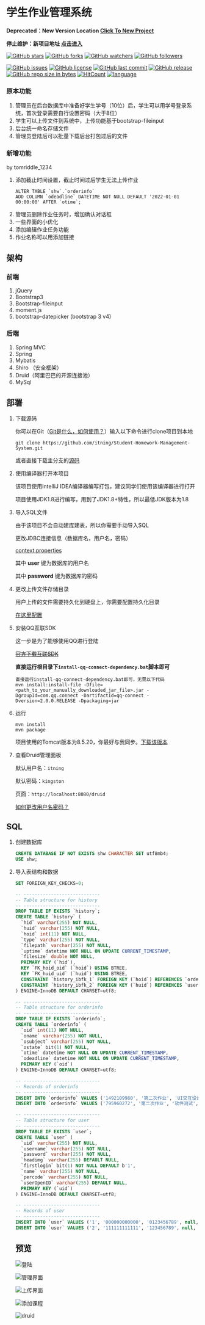# 学生作业管理系统

**Deprecated：New Version Location [Click To New Project](https://github.com/itning/shw_server)**

**停止维护：新项目地址 [点击进入](https://github.com/itning/shw_server)**

[![GitHub stars](https://img.shields.io/github/stars/itning/Student-Homework-Management-System.svg?style=social&label=Stars)](https://github.com/itning/Student-Homework-Management-System/stargazers)
[![GitHub forks](https://img.shields.io/github/forks/itning/Student-Homework-Management-System.svg?style=social&label=Fork)](https://github.com/itning/Student-Homework-Management-System/network/members)
[![GitHub watchers](https://img.shields.io/github/watchers/itning/Student-Homework-Management-System.svg?style=social&label=Watch)](https://github.com/itning/Student-Homework-Management-System/watchers)
[![GitHub followers](https://img.shields.io/github/followers/itning.svg?style=social&label=Follow)](https://github.com/itning?tab=followers)

[![GitHub issues](https://img.shields.io/github/issues/itning/Student-Homework-Management-System.svg)](https://github.com/itning/Student-Homework-Management-System/issues)
[![GitHub license](https://img.shields.io/github/license/itning/Student-Homework-Management-System.svg)](https://github.com/itning/Student-Homework-Management-System/blob/master/LICENSE)
[![GitHub last commit](https://img.shields.io/github/last-commit/itning/Student-Homework-Management-System.svg)](https://github.com/itning/Student-Homework-Management-System/commits)
[![GitHub release](https://img.shields.io/github/release/itning/Student-Homework-Management-System.svg)](https://github.com/itning/Student-Homework-Management-System/releases)
[![GitHub repo size in bytes](https://img.shields.io/github/repo-size/itning/Student-Homework-Management-System.svg)](https://github.com/itning/Student-Homework-Management-System)
[![HitCount](http://hits.dwyl.com/itning/Student-Homework-Management-System.svg)](http://hits.dwyl.com/itning/Student-Homework-Management-System)
[![language](https://img.shields.io/badge/language-JAVA-green.svg)](https://github.com/itning/Student-Homework-Management-System)

### 原本功能

1. 管理员在后台数据库中准备好学生学号（10位）后，学生可以用学号登录系统，首次登录需要自行设置密码（大于8位）
2. 学生可以上传文件到系统中，上传功能基于bootstrap-fileinput
3. 后台统一命名存储文件
4. 管理员登陆后可以批量下载后台打包过后的文件

### 新增功能

by tomriddle_1234
1. 添加截止时间设置，截止时间过后学生无法上传作业
    ```
    ALTER TABLE `shw`.`orderinfo` 
    ADD COLUMN `odeadline` DATETIME NOT NULL DEFAULT '2022-01-01 00:00:00' AFTER `otime`;
    ```
2. 管理员删除作业任务时，增加确认对话框
3. 一些界面的小优化
4. 添加编辑作业任务功能
5. 作业名称可以用[]()添加链接

## 架构

### 前端

1. jQuery
2. Bootstrap3
3. Bootstrap-fileinput
4. moment.js
5. bootstrap-datepicker (bootstrap 3 v4)

### 后端

1. Spring MVC
2. Spring
3. Mybatis
4. Shiro （安全框架）
5. Druid（阿里巴巴的开源连接池）
6. MySql

## 部署

1. 下载源码

   你可以在Git（[Git是什么，如何使用？](https://www.liaoxuefeng.com/wiki/0013739516305929606dd18361248578c67b8067c8c017b000/)）输入以下命令进行clone项目到本地

   ``git clone https://github.com/itning/Student-Homework-Management-System.git``

   或者直接下载主分支的[源码](https://github.com/itning/Student-Homework-Management-System/archive/master.zip)

2. 使用编译器打开本项目

   该项目使用IntelliJ IDEA编译器编写打包，建议同学们使用该编译器进行打开

   项目使用JDK1.8进行编写，用到了JDK1.8+特性，所以最低JDK版本为1.8

3. 导入SQL文件

   由于该项目不会自动建库建表，所以你需要手动导入SQL

   更改JDBC连接信息（数据库名，用户名，密码）

   [context.properties](https://github.com/itning/Student-Homework-Management-System/blob/master/src/main/resources/context.properties)

   其中 **user** 键为数据库的用户名

   其中 **password** 键为数据库的密码

4. 更改上传文件存储目录

   用户上传的文件需要持久化到硬盘上，你需要配置持久化目录

   [在这里配置](https://github.com/itning/Student-Homework-Management-System/blob/master/src/main/resources/context.properties#L8)

5. 安装QQ互联SDK

   这一步是为了能够使用QQ进行登陆

   ~~[官方下载互联SDK](http://qzonestyle.gtimg.cn/qzone/vas/opensns/res/doc/qqConnect_Server_SDK_java_v2.0.zip)~~
   
   **直接运行根目录下``install-qq-connect-dependency.bat``脚本即可**
   
   ```shell
   直接运行install-qq-connect-dependency.bat即可，无需以下代码
   mvn install:install-file -Dfile=<path_to_your_manually_downloaded_jar_file>.jar -DgroupId=com.qq.connect -DartifactId=qq-connect -Dversion=2.0.0.RELEASE -Dpackaging=jar
   ```

6. 运行

   ```
   mvn install
   mvn package
   ```

   项目使用的Tomcat版本为8.5.20，你最好与我同步。[下载该版本](https://archive.apache.org/dist/tomcat/tomcat-8/v8.5.20/bin/)

7. 查看Druid管理面板

   默认用户名：``itning``

   默认密码：``kingston``

   页面：``http://localhost:8080/druid``

   [如何更改用户名密码？](https://github.com/itning/Student-Homework-Management-System/blob/master/src/main/webapp/WEB-INF/web.xml#L84)

## SQL

1. 创建数据库

   ```sql
   CREATE DATABASE IF NOT EXISTS shw CHARACTER SET utf8mb4;
   USE shw;
   ```

2. 导入表结构和数据

   ```sql
   SET FOREIGN_KEY_CHECKS=0;
   
   -- ----------------------------
   -- Table structure for history
   -- ----------------------------
   DROP TABLE IF EXISTS `history`;
   CREATE TABLE `history` (
     `hid` varchar(255) NOT NULL,
     `huid` varchar(255) NOT NULL,
     `hoid` int(11) NOT NULL,
     `type` varchar(255) NOT NULL,
     `filepath` varchar(255) NOT NULL,
     `uptime` datetime NOT NULL ON UPDATE CURRENT_TIMESTAMP,
     `filesize` double NOT NULL,
     PRIMARY KEY (`hid`),
     KEY `FK_hoid_oid` (`hoid`) USING BTREE,
     KEY `FK_huid_uid` (`huid`) USING BTREE,
     CONSTRAINT `history_ibfk_1` FOREIGN KEY (`hoid`) REFERENCES `orderinfo` (`oid`),
     CONSTRAINT `history_ibfk_2` FOREIGN KEY (`huid`) REFERENCES `user` (`uid`)
   ) ENGINE=InnoDB DEFAULT CHARSET=utf8;
   
   -- ----------------------------
   -- Table structure for orderinfo
   -- ----------------------------
   DROP TABLE IF EXISTS `orderinfo`;
   CREATE TABLE `orderinfo` (
     `oid` int(11) NOT NULL,
     `oname` varchar(255) NOT NULL,
     `osubject` varchar(255) NOT NULL,
     `ostate` bit(1) NOT NULL,
     `otime` datetime NOT NULL ON UPDATE CURRENT_TIMESTAMP,
     `odeadline` datetime NOT NULL ON UPDATE CURRENT_TIMESTAMP,
     PRIMARY KEY (`oid`)
   ) ENGINE=InnoDB DEFAULT CHARSET=utf8;
   
   -- ----------------------------
   -- Records of orderinfo
   -- ----------------------------
   INSERT INTO `orderinfo` VALUES ('1492109980', '第二次作业', 'UI交互设计', 1, '2018-11-28 14:48:53');
   INSERT INTO `orderinfo` VALUES ('795960272', '第二次作业', '软件测试', 1, '2018-11-28 14:38:11');
   
   -- ----------------------------
   -- Table structure for user
   -- ----------------------------
   DROP TABLE IF EXISTS `user`;
   CREATE TABLE `user` (
     `uid` varchar(255) NOT NULL,
     `username` varchar(255) NOT NULL,
     `password` varchar(255) NOT NULL,
     `headimg` varchar(255) DEFAULT NULL,
     `firstlogin` bit(1) NOT NULL DEFAULT b'1',
     `name` varchar(255) NOT NULL,
     `percode` varchar(255) NOT NULL,
     `userOpenID` varchar(255) DEFAULT NULL,
     PRIMARY KEY (`uid`)
   ) ENGINE=InnoDB DEFAULT CHARSET=utf8;
   
   -- ----------------------------
   -- Records of user
   -- ----------------------------
   INSERT INTO `user` VALUES ('1', '000000000000', '0123456789', null, 1, '管理员', 'admin', null);
   INSERT INTO `user` VALUES ('2', '111111111111', '123456789', null, 1, '用户1', 'user', null);
   ```

   ## 预览

    ![登陆](https://raw.githubusercontent.com/itning/Student-Homework-Management-System/master/pic/denglu.png)
   
    ![管理界面](https://raw.githubusercontent.com/itning/Student-Homework-Management-System/master/pic/guanli.png)
   
    ![上传界面](https://raw.githubusercontent.com/itning/Student-Homework-Management-System/master/pic/sahngchuan.png)
   
    ![添加课程](https://raw.githubusercontent.com/itning/Student-Homework-Management-System/master/pic/addkemu.png)
   
    ![druid](https://raw.githubusercontent.com/itning/Student-Homework-Management-System/master/pic/druid.png)

